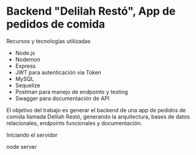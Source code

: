 # Backend "Delilah Restó", App de pedidos de comida

Recursos y tecnologías utilizadas

* Node.js
* Nodemon
* Express
* JWT para autenticación via Token
* MySQL
* Sequelize
* Postman para manejo de endpoints y testing
* Swagger para documentación de API

El objetivo del trabajo es generar el backend de una app de pedidos de comida llamada Delilah Restó, generando la arquitectura, bases de datos relacionales, endpoints funcionales y documentación.

Iniciando el servidor

node server